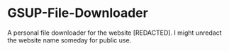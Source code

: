 # GSUP-File-Downloader
A personal file downloader for the website [REDACTED]. I might unredact the website name someday for public use.
